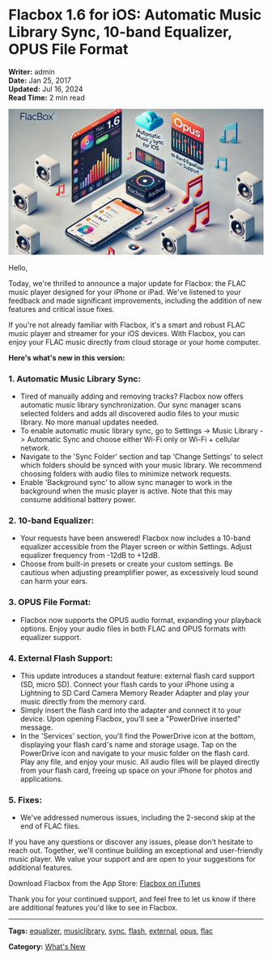 # Flacbox 1.6 for iOS: Automatic Music Library Sync, 10-band Equalizer, OPUS File Format

**Writer:** admin  
**Date:** Jan 25, 2017  
**Updated:** Jul 16, 2024  
**Read Time:** 2 min read

![Flacbox 1.6: What's new](21260c_0355f239b2ea4fd7a7cddb64b06830b2~mv2.jpeg)

Hello,

Today, we're thrilled to announce a major update for Flacbox: the FLAC music player designed for your iPhone or iPad. We've listened to your feedback and made significant improvements, including the addition of new features and critical issue fixes.

If you're not already familiar with Flacbox, it's a smart and robust FLAC music player and streamer for your iOS devices. With Flacbox, you can enjoy your FLAC music directly from cloud storage or your home computer.

**Here's what's new in this version:**

### 1. Automatic Music Library Sync:
- Tired of manually adding and removing tracks? Flacbox now offers automatic music library synchronization. Our sync manager scans selected folders and adds all discovered audio files to your music library. No more manual updates needed.
- To enable automatic music library sync, go to Settings -> Music Library -> Automatic Sync and choose either Wi-Fi only or Wi-Fi + cellular network.
- Navigate to the 'Sync Folder' section and tap 'Change Settings' to select which folders should be synced with your music library. We recommend choosing folders with audio files to minimize network requests.
- Enable 'Background sync' to allow sync manager to work in the background when the music player is active. Note that this may consume additional battery power.

### 2. 10-band Equalizer:
- Your requests have been answered! Flacbox now includes a 10-band equalizer accessible from the Player screen or within Settings. Adjust equalizer frequency from -12dB to +12dB.
- Choose from built-in presets or create your custom settings. Be cautious when adjusting preamplifier power, as excessively loud sound can harm your ears.

### 3. OPUS File Format:
- Flacbox now supports the OPUS audio format, expanding your playback options. Enjoy your audio files in both FLAC and OPUS formats with equalizer support.

### 4. External Flash Support:
- This update introduces a standout feature: external flash card support (SD, micro SD). Connect your flash cards to your iPhone using a Lightning to SD Card Camera Memory Reader Adapter and play your music directly from the memory card.
- Simply insert the flash card into the adapter and connect it to your device. Upon opening Flacbox, you'll see a "PowerDrive inserted" message.
- In the 'Services' section, you'll find the PowerDrive icon at the bottom, displaying your flash card's name and storage usage. Tap on the PowerDrive icon and navigate to your music folder on the flash card. Play any file, and enjoy your music. All audio files will be played directly from your flash card, freeing up space on your iPhone for photos and applications.

### 5. Fixes:
- We've addressed numerous issues, including the 2-second skip at the end of FLAC files.

If you have any questions or discover any issues, please don't hesitate to reach out. Together, we'll continue building an exceptional and user-friendly music player. We value your support and are open to your suggestions for additional features.

Download Flacbox from the App Store: [Flacbox on iTunes](https://itunes.apple.com/us/app/flacbox-flac-player-music/id1097564256?mt=8)

Thank you for your continued support, and feel free to let us know if there are additional features you'd like to see in Flacbox.

---

**Tags:** [equalizer](https://www.everappz.com/blog/tags/equalizer), [musiclibrary](https://www.everappz.com/blog/tags/musiclibrary), [sync](https://www.everappz.com/blog/tags/sync), [flash](https://www.everappz.com/blog/tags/flash), [external](https://www.everappz.com/blog/tags/external), [opus](https://www.everappz.com/blog/tags/opus), [flac](https://www.everappz.com/blog/tags/flac)

**Category:** [What's New](https://www.everappz.com/blog/categories/what-s-new)